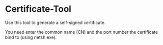 # Certificate-Tool
Use this tool to generate a self-signed certificate.

You need enter the common name (CN) and the port number the certificate bind to (using netsh.exe).
